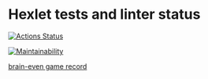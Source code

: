 # Hexlet tests and linter status

[![Actions Status](https://github.com/ElenaNek/frontend-project-44/workflows/hexlet-check/badge.svg)](https://github.com/ElenaNek/frontend-project-44/actions)

[![Maintainability](https://api.codeclimate.com/v1/badges/d4b0879c3c7e0d01321f/maintainability)](https://codeclimate.com/github/ElenaNek/frontend-project-44/maintainability)

[brain-even game record](https://asciinema.org/connect/438c8e45-9533-429d-8a89-532b34d5cf16)
